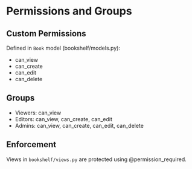 # Permissions and Groups

## Custom Permissions
Defined in `Book` model (bookshelf/models.py):
- can_view
- can_create
- can_edit
- can_delete

## Groups
- Viewers: can_view
- Editors: can_view, can_create, can_edit
- Admins: can_view, can_create, can_edit, can_delete

## Enforcement
Views in `bookshelf/views.py` are protected using @permission_required.
